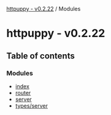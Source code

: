 [httpuppy - v0.2.22](README.md) / Modules

# httpuppy - v0.2.22

## Table of contents

### Modules

- [index](modules/index.md)
- [router](modules/router.md)
- [server](modules/server.md)
- [types/server](modules/types_server.md)

